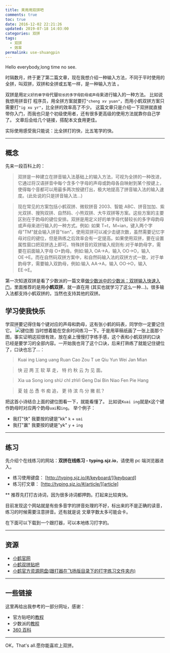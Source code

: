 ```yaml
---
title: 来用用双拼吧
comments: true
toc: true
date: 2016-12-02 22:21:26
updated: 2019-07-18 14:03:00
categories: 双拼
tags: 
  - 双拼
  - 效率
permalink: use-shuangpin
---
```


Hello everybody,long time no see.

时隔数月，终于更了第二篇文章，现在我想介绍一种输入方法，不同于平时使用的全拼，叫双拼，双拼和全拼或五笔一样，是一种输入方法 。

双拼是用`定义好的单字母`代替`较长的多字母韵母或声母`来进行输入的一种方法。
比如说我想用拼音打 程序员，用全拼方案就要打`"cheng xv yuan"`，而用小鹤双拼方案只需要打`"ig xu yr"`，比全拼的效率高了不少。
这篇文章只是介绍一下双拼就直接带你入门，而我也只是个初级使用者，还有很多更高级的使用方法就靠你自己学了。
文章后会给几个链接，搭配本文食用更佳。

实际使用感受我只能说：比全拼打的快，比五笔学的快。

<!-- more -->

---

## 概念

先来一段百科上的：

> 双拼是一种建立在拼音输入法基础上的输入方法，可视为全拼的一种改进，它通过将汉语拼音中每个含多个字母的声母或韵母各自映射到某个按键上，使得每个音都可以用最多两次按键打出，极大地提高了拼音输入法的输入速度。(此处说的只是拼音输入法...)

> 现在常见的方案包括小鹤双拼、微软拼音 2003、智能 ABC、拼音加加、紫光双拼、搜狗双拼、自然码、小熊双拼、大牛双拼等方案。这些方案的主要区别在于韵母的键位安排。双拼是用定义好的单字母代替较长的多字母韵母或声母来进行输入的一种方式。例如: 如果 T=t，M=ian，键入两个字母"TM"就会输入拼音"tian"。使用双拼可以减少击键次数，虽然需要记忆字母对应的键位，但是熟练之后效率会有一定提高。如果使用双拼，要在设置属性窗口把双拼选上即可。特殊拼音的双拼输入规则有:对于单韵母字，需要在前面输入字母 O+韵母。例如:输入 OA→A，输入 OO→O，输入 OE→E。而在自然码双拼方案中，和自然码输入法的双拼方式一致，对于单韵母字，需要输入双韵母，例如:输入 AA→A，输入 OO→O，输入 EE→E。

第一次知道双拼是看了少数派的一篇文章[做少数派中的少数派：双拼输入快速入门][1]，里面推荐的是用**小鹤双拼**，就一直在用 (其实也就学习了这么一种...)。很多输入法都支持小鹤双拼的，当然也支持其他的双拼。

## 学习使我快乐

学双拼要记得住每个键对应的声母和韵母，这有张小鹤的码表，同学你一定要记住它。
![键位图](http://www.flypy.com/images/hejp.png)
当时想着能在空余时间练习一下。于是用草稿纸画了一张上面那个图，事实证明这招很有效，放在桌上慢慢打字练手感，这个表和小鹤双拼的口诀 已经是要学习的全部内容。一开始我也背了这个口诀，后来打熟练了就能记住键位了，口诀也忘了...：

> Kuai ing Liang uang Ruan Cao Zou T ue Qiu Yun Wei Jan Mian

> 快 迎 两 王 软 草 走， 特 约 秋 云 为 见 面。

> Xia ua Song iong shU chI zhVi Geng Dai Bin Niao Fen Pie Hang

> 夏 娃 怂 恿 书 痴 追， 更 待 滨 鸟 分 撇 航？

把这首小诗结合上面的键位图看一下，就能看懂了。
比如说`Kuai ing`就是`K`这个键作韵母时对应两个韵母`uai`和`ing`。
举个例子：

- 我打"快" 我要按的键是"kk" `k` + `uai`
- 我打"赢" 我要按的键是"yk" `y` + `ing`

---

## 练习

先介绍个在线练习的网站：**双拼在线练习 - typing.sjz.io**，请使用 pc 端浏览器进入。

- 练习使用键盘： [http://typing.sjz.io/#/keyboard/][keyboard]
- 练习打文章： [http://typing.sjz.io/#/article/][article]

\*\* 推荐先打打古诗词，因为很多诗词都押韵。打起来比较爽快。

目前发现这个网站就是有些多音字的拼音处理的不好，标出来的不是正确的读音，练习的时候需要注意拼音。还有就是说 文章字数太多可能会卡。

在下面可以下载到一个跟打器，可以本地练习打字的。

---

## 资源

- [小鹤官网](http://flypy.com/)
- [小鹤双拼贴吧](http://tieba.baidu.com/f?kw=%E5%B0%8F%E9%B9%A4%E5%8F%8C%E6%8B%BC&ie=utf-8)
- [小鹤官方资源网盘(跟打器在飞扬版目录下的打字练习文件夹内)](http://flypy.ys168.com/)

---

## 一些链接

这里再给出我参考的一部分网址，感谢：

- 官方贴吧的[教程](http://tieba.baidu.com/p/4844692703)
- 少数派的[教程][1]
- [360 百科](http://baike.so.com/doc/5949140-6162080.html)

---

OK，That's all.愿你能喜欢上双拼。

[keyboard]: http://typing.sjz.io/#/keyboard/
[article]: http://typing.sjz.io/#/article/
[sspai]: http://sspai.com/
[1]: http://sspai.com/32809/
